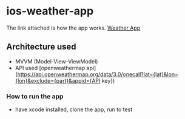 # ios-weather-app

The link attached is how the app works. [Weather App](https://share.getcloudapp.com/BluGKKbp)

## Architecture used
- MVVM (Model-View-ViewModel)
- API used [openweathermap api] (https://api.openweathermap.org/data/3.0/onecall?lat={lat}&lon={lon}&exclude={part}&appid={API key})

### How to run the app
- have xcode installed, clone the app, run to test
